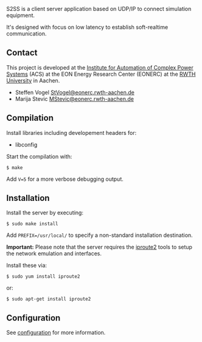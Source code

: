 S2SS is a client server application based on UDP/IP to connect simulation equipment.

It's designed with focus on low latency to establish soft-realtime communication.

## Contact

This project is developed at the [Institute for Automation of Complex Power Systems](www.acs.eonerc.rwth-aachen.de) (ACS) at the EON Energy Research Center (EONERC) at the [RWTH University](http://www.rwth-aachen.de) in Aachen.

 - Steffen Vogel <StVogel@eonerc.rwth-aachen.de>
 - Marija Stevic <MStevic@eonerc.rwth-aachen.de>

## Compilation

Install libraries including developement headers for:

 - libconfig

Start the compilation with:

	$ make

Add `V=5` for a more verbose debugging output.

## Installation

Install the server by executing:

	$ sudo make install

Add `PREFIX=/usr/local/` to specify a non-standard installation destination.

**Important:** Please note that the server requires the
[iproute2](http://www.linuxfoundation.org/collaborate/workgroups/networking/iproute2)
tools to setup the network emulation and interfaces.

Install these via:

	$ sudo yum install iproute2
or:

	$ sudo apt-get install iproute2

## Configuration

See [configuration](Configuration.md) for more information.



